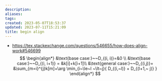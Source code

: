 ```yaml
---
description:
aliases: 
tags: 
created: 2023-05-07T18:53:37
updated: 2023-07-11T15:21:09
title: begin align
---
```

- https://tex.stackexchange.com/questions/546655/how-does-align-work#546699
$$
\begin{align*} &\text{base case:}~~D_{(i, i)}=&0 \\ &\text{base case:}~~D_{(i, i+1)} = &k[i]+k[i+1]\\ &\text{general case:}~~D_{(i,j)}= &\sum_{m=i}^{j}k[m]+\arg \min_{i~\le~l ~\lt~j}{ D_{(i,~l)} + D_{(l+1,~ j)} } \end{align*}
$$

